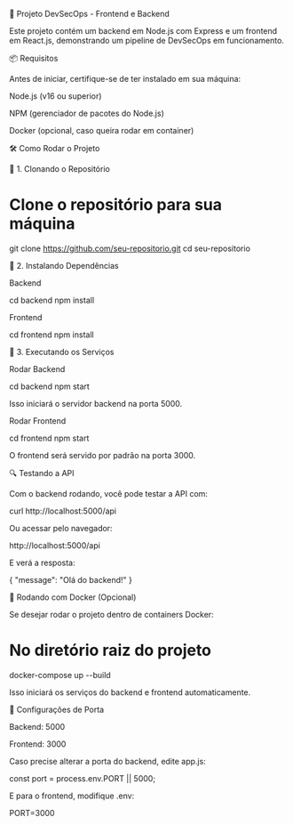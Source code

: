 🚀 Projeto DevSecOps - Frontend e Backend

Este projeto contém um backend em Node.js com Express e um frontend em React.js, demonstrando um pipeline de DevSecOps em funcionamento.

📦 Requisitos

Antes de iniciar, certifique-se de ter instalado em sua máquina:

Node.js (v16 ou superior)

NPM (gerenciador de pacotes do Node.js)

Docker (opcional, caso queira rodar em container)

🛠️ Como Rodar o Projeto

📂 1. Clonando o Repositório

# Clone o repositório para sua máquina
git clone https://github.com/seu-repositorio.git
cd seu-repositorio

🔧 2. Instalando Dependências

Backend

cd backend
npm install

Frontend

cd frontend
npm install

🚀 3. Executando os Serviços

Rodar Backend

cd backend
npm start

Isso iniciará o servidor backend na porta 5000.

Rodar Frontend

cd frontend
npm start

O frontend será servido por padrão na porta 3000.

🔍 Testando a API

Com o backend rodando, você pode testar a API com:

curl http://localhost:5000/api

Ou acessar pelo navegador:

http://localhost:5000/api

E verá a resposta:

{ "message": "Olá do backend!" }

🐳 Rodando com Docker (Opcional)

Se desejar rodar o projeto dentro de containers Docker:

# No diretório raiz do projeto
docker-compose up --build

Isso iniciará os serviços do backend e frontend automaticamente.

📌 Configurações de Porta

Backend: 5000

Frontend: 3000

Caso precise alterar a porta do backend, edite app.js:

const port = process.env.PORT || 5000;

E para o frontend, modifique .env:

PORT=3000
